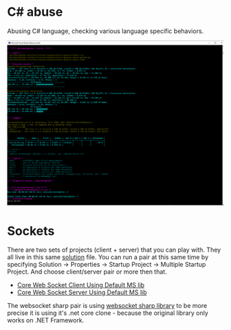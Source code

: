 # C# abuse
Abusing C# language, checking various language specific behaviors.


![Benchmark](./benchmark.png)


# Sockets

There are two sets of projects (client + server) that you can play with. They all live in this same [solution](https://github.com/sagasu/Playground/blob/master/Core/playCore/playCore.sln) file. You can run a pair at this same time by specifying Solution -> Properties -> Startup Project -> Multiple Startup Project. And choose client/server pair or more then that.

* [Core Web Socket Client Using Default MS lib](https://github.com/sagasu/Playground/tree/master/Core/playCore/WebSocketClient)
* [Core Web Socket Server Using Default MS lib](https://github.com/sagasu/Playground/tree/master/Core/playCore/WebSocketServer)

The websocket sharp pair is using [websocket sharp library](https://github.com/sta/websocket-sharp) to be more precise it is using it's .net core clone - because the original library only works on .NET Framework. 